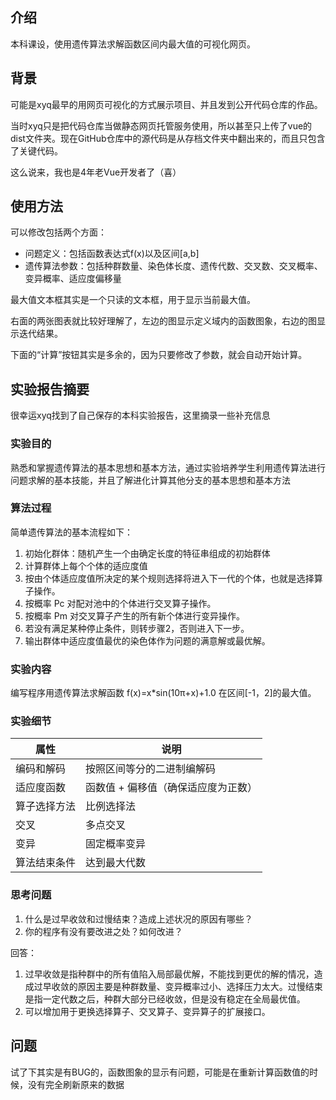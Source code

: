 ## 介绍

本科课设，使用遗传算法求解函数区间内最大值的可视化网页。

## 背景

可能是xyq最早的用网页可视化的方式展示项目、并且发到公开代码仓库的作品。

当时xyq只是把代码仓库当做静态网页托管服务使用，所以甚至只上传了vue的dist文件夹。现在GitHub仓库中的源代码是从存档文件夹中翻出来的，而且只包含了关键代码。

这么说来，我也是4年老Vue开发者了（喜）

## 使用方法

可以修改包括两个方面：

* 问题定义：包括函数表达式f(x)以及区间[a,b]
* 遗传算法参数：包括种群数量、染色体长度、遗传代数、交叉数、交叉概率、变异概率、适应度偏移量

最大值文本框其实是一个只读的文本框，用于显示当前最大值。

右面的两张图表就比较好理解了，左边的图显示定义域内的函数图象，右边的图显示迭代结果。

下面的“计算”按钮其实是多余的，因为只要修改了参数，就会自动开始计算。

## 实验报告摘要

很幸运xyq找到了自己保存的本科实验报告，这里摘录一些补充信息

### 实验目的

熟悉和掌握遗传算法的基本思想和基本方法，通过实验培养学生利用遗传算法进行问题求解的基本技能，并且了解进化计算其他分支的基本思想和基本方法

### 算法过程

简单遗传算法的基本流程如下：

1. 初始化群体：随机产生一个由确定长度的特征串组成的初始群体
1. 计算群体上每个个体的适应度值
1. 按由个体适应度值所决定的某个规则选择将进入下一代的个体，也就是选择算子操作。
1. 按概率 Pc 对配对池中的个体进行交叉算子操作。
1. 按概率 Pm 对交叉算子产生的所有新个体进行变异操作。
1. 若没有满足某种停止条件，则转步骤2，否则进入下一步。
1. 输出群体中适应度值最优的染色体作为问题的满意解或最优解。

### 实验内容

编写程序用遗传算法求解函数 f(x)=x*sin(10π+x)+1.0 在区间[-1，2]的最大值。

### 实验细节

| 属性 | 说明 |
|---|---|
| 编码和解码 | 按照区间等分的二进制编解码 |
| 适应度函数 | 函数值 + 偏移值（确保适应度为正数）|
| 算子选择方法 | 比例选择法 |
| 交叉 | 多点交叉 |
| 变异 | 固定概率变异 |
| 算法结束条件 | 达到最大代数 |

### 思考问题

1. 什么是过早收敛和过慢结束？造成上述状况的原因有哪些？
2. 你的程序有没有要改进之处？如何改进？

回答：

1. 过早收敛是指种群中的所有值陷入局部最优解，不能找到更优的解的情况，造成过早收敛的原因主要是种群数量、变异概率过小、选择压力太大。过慢结束是指一定代数之后，种群大部分已经收敛，但是没有稳定在全局最优值。
2. 可以增加用于更换选择算子、交叉算子、变异算子的扩展接口。

## 问题

试了下其实是有BUG的，函数图象的显示有问题，可能是在重新计算函数值的时候，没有完全刷新原来的数据
